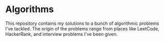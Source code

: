 # Algorithms

This repository contains my solutions to a bunch of algorithmic problems I've tackled. The origin of the problems range from places like LeetCode, HackerRank, and interview problems I've been given.
